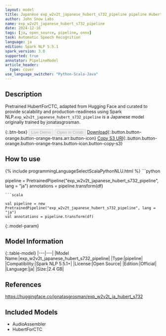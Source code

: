 ```yaml
---
layout: model
title: Japanese exp_w2v2t_japanese_hubert_s732_pipeline pipeline HubertForCTC from jonatasgrosman
author: John Snow Labs
name: exp_w2v2t_japanese_hubert_s732_pipeline
date: 2024-12-16
tags: [ja, open_source, pipeline, onnx]
task: Automatic Speech Recognition
language: ja
edition: Spark NLP 5.5.1
spark_version: 3.0
supported: true
annotator: PipelineModel
article_header:
  type: cover
use_language_switcher: "Python-Scala-Java"
---
```


## Description

Pretrained HubertForCTC, adapted from Hugging Face and curated to provide scalability and production-readiness using Spark NLP.`exp_w2v2t_japanese_hubert_s732_pipeline` is a Japanese model originally trained by jonatasgrosman.

{:.btn-box}
<button class="button button-orange" disabled>Live Demo</button>
<button class="button button-orange" disabled>Open in Colab</button>
[Download](https://s3.amazonaws.com/auxdata.johnsnowlabs.com/public/models/exp_w2v2t_japanese_hubert_s732_pipeline_ja_5.5.1_3.0_1734343025325.zip){:.button.button-orange.button-orange-trans.arr.button-icon}
[Copy S3 URI](s3://auxdata.johnsnowlabs.com/public/models/exp_w2v2t_japanese_hubert_s732_pipeline_ja_5.5.1_3.0_1734343025325.zip){:.button.button-orange.button-orange-trans.button-icon.button-copy-s3}

## How to use



<div class="tabs-box" markdown="1">
{% include programmingLanguageSelectScalaPythonNLU.html %}
```python

pipeline = PretrainedPipeline("exp_w2v2t_japanese_hubert_s732_pipeline", lang = "ja")
annotations =  pipeline.transform(df)   

```
```scala

val pipeline = new PretrainedPipeline("exp_w2v2t_japanese_hubert_s732_pipeline", lang = "ja")
val annotations = pipeline.transform(df)

```
</div>

{:.model-param}
## Model Information

{:.table-model}
|---|---|
|Model Name:|exp_w2v2t_japanese_hubert_s732_pipeline|
|Type:|pipeline|
|Compatibility:|Spark NLP 5.5.1+|
|License:|Open Source|
|Edition:|Official|
|Language:|ja|
|Size:|2.4 GB|

## References

https://huggingface.co/jonatasgrosman/exp_w2v2t_ja_hubert_s732

## Included Models

- AudioAssembler
- HubertForCTC